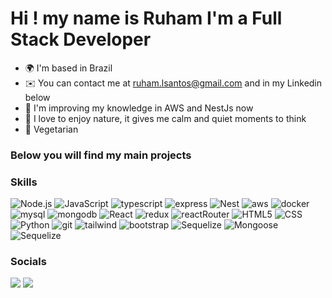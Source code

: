 Hi ! [](https://user-images.githubusercontent.com/18350557/176309783-0785949b-9127-417c-8b55-ab5a4333674e.gif)my name is Ruham I'm a Full Stack Developer
==================================================================================================================================

* 🌍  I'm based in Brazil
* ✉️  You can contact me at [ruham.lsantos@gmail.com](mailto:ruham.lsantos@gmail.com) and in my Linkedin below
* 🧠  I'm improving my knowledge in AWS and NestJs now
* :evergreen_tree: I love to enjoy nature, it gives me calm and quiet moments to think
* :green_apple: Vegetarian

###               Below you will find my main projects

### Skills
<div>
<img src="https://img.shields.io/badge/Node.js-43853D?style=for-the-badge&logo=node.js&logoColor=white" alt="Node.js" />
<img src="https://img.shields.io/badge/JavaScript-F7DF1E?style=for-the-badge&logo=javascript&logoColor=black" alt="JavaScript" />
<img src="https://img.shields.io/badge/TypeScript-1572B6?style=for-the-badge&logo=typescript&logoColor=white" alt="typescript" />
<img src="https://img.shields.io/badge/Express-404D59?style=for-the-badge&logo=express&logoColor=white" alt="express" />
<img src="https://img.shields.io/badge/Nestjs-CA4245?style=for-the-badge&logo=nestjs&logoColor=white" alt="Nest" />
<img src="https://img.shields.io/badge/Amazon_AWS-232F3E?style=for-the-badge&logo=amazon-aws&logoColor=white" alt="aws" />
<img src="https://img.shields.io/badge/Docker-2496ED?style=for-the-badge&logo=docker&logoColor=white" alt="docker" />
<img src="https://img.shields.io/badge/MySQL-00000F?style=for-the-badge&logo=mysql&logoColor=white" alt="mysql" />
<img src="https://img.shields.io/badge/MongoDB-4EA94B?style=for-the-badge&logo=mongodb&logoColor=white" alt="mongodb" />
<img src="https://img.shields.io/badge/React-20232A?style=for-the-badge&logo=react&logoColor=61DAFB" alt="React" />
<img src="https://img.shields.io/badge/Redux-593D88?style=for-the-badge&logo=redux&logoColor=white" alt="redux" />
<img src="https://img.shields.io/badge/React_Router-CA4245?style=for-the-badge&logo=react-router&logoColor=white" alt="reactRouter" />
<img src="https://img.shields.io/badge/HTML5-E34F26?style=for-the-badge&logo=html5&logoColor=white" alt="HTML5" />
<img src="https://img.shields.io/badge/CSS3-1572B6?style=for-the-badge&logo=css3&logoColor=white" alt="CSS" />
<img src="https://img.shields.io/badge/Python-3776AB?style=for-the-badge&logo=python&logoColor=white" alt="Python" />
<img src="https://img.shields.io/badge/Git-E34F26?style=for-the-badge&logo=git&logoColor=white" alt="git" />
<img src="https://img.shields.io/badge/Tailwind_CSS-38B2AC?style=for-the-badge&logo=tailwind-css&logoColor=white" alt="tailwind" />
<img src="https://img.shields.io/badge/Bootstrap-563D7C?style=for-the-badge&logo=bootstrap&logoColor=white" alt="bootstrap" />
<img src="https://img.shields.io/badge/Sequelize-1572B6?style=for-the-badge&logo=sequelize&logoColor=white" alt="Sequelize" />
<img src="https://img.shields.io/badge/Mongoose-E34F26?style=for-the-badge&logo=mongoose&logoColor=white" alt="Mongoose" />
<img src="https://img.shields.io/badge/Prisma-1572B6?style=for-the-badge&logo=prisma&logoColor=white" alt="Sequelize" />
</div>

### Socials

<p align="left"> <a href="https://www.github.com/RuhamLeal" target="_blank" rel="noreferrer"><img src="https://img.shields.io/badge/GitHub-100000?style=for-the-badge&logo=github&logoColor=white"/></a> <a href="https://www.linkedin.com/in/ruham-leal-dos-santos-sutil-38a837243/" target="_blank" rel="noreferrer"><img src="https://img.shields.io/badge/LinkedIn-0077B5?style=for-the-badge&logo=linkedin&logoColor=white"/></a></p>
